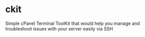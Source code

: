 # ckit
Simple cPanel Terminal ToolKit that would help you manage and troubleshoot issues with your server easily via SSH
